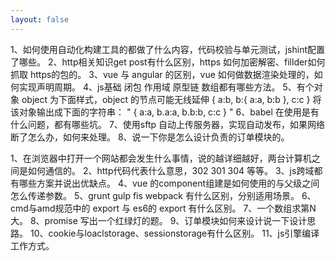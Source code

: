 ```yaml
---
layout: false
---
```

1、如何使用自动化构建工具的都做了什么内容，代码校验与单元测试，jshint配置了哪些。
2、http相关知识get post有什么区别，https 如何加密解密、fillder如何抓取 https的包的。
3、vue 与 angular 的区别，vue 如何做数据渲染处理的，如何实现声明周期。
4、js基础 闭包 作用域 原型链 数组都有哪些方法。
5、有个对象 object 为下面样式，object 的节点可能无线延伸
   {
	a:b,
	b:{
		a:a,
		b:b
	},
	c:c
   }
   将该对象输出成下面的字符串：
   "
   {
	a:a,
	b.a:a,
        b.b:b,
        c:c
   }
   "
6、babel 在使用是有什么问题，都有哪些坑。
7、使用sftp 自动上传服务器，实现自动发布，如果网络断了怎么办，如何来处理。
8、说一下你是怎么设计负责的订单模块的。

1、在浏览器中打开一个网站都会发生什么事情，说的越详细越好，两台计算机之间是如何通信的。
2、http代码代表什么意思，302 301 304 等等。
3、js跨域都有哪些方案并说出优缺点。
4、vue 的component组建是如何使用的与父级之间怎么传递参数。
5、grunt gulp fis webpack 有什么区别，分别适用场景。
6、cmd与amd规范中的 export 与 es6的 export 有什么区别。
7、一个数组求第N大。
8、promise 写出一个红绿灯的题。
9、订单模块如何来设计说一下设计思路。
10、cookie与loaclstorage、sessionstorage有什么区别。
11、js引擎编译工作方式。
